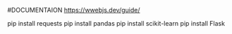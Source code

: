 #DOCUMENTAION 
https://wwebjs.dev/guide/


pip install requests
pip install pandas
pip install scikit-learn
pip install Flask